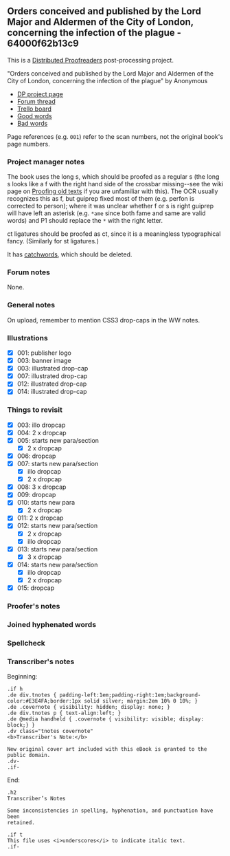 ## Orders conceived and published by the Lord Major and Aldermen of the City of London, concerning the infection of the plague - 64000f62b13c9 ##

This is a [Distributed Proofreaders](http://www.pgdp.net/) post-processing project.

"Orders conceived and published by the Lord Major and Aldermen of the City of London, concerning the infection of the plague" by Anonymous

- [DP project page](http://www.pgdp.net/c/project.php?id=projectID64000f62b13c9)
- [Forum thread](https://www.pgdp.net/phpBB3/viewtopic.php?t=79104)
- [Trello board](https://trello.com/b/bf1q5qxO/dp-orders-conceived-and-published-by-the-lord-major-and-aldermen-of-the-city-of-london-concerning-the-infection-of-the-plague)
- [Good words](good_words.txt)
- [Bad words](bad_words.txt)

Page references (e.g. `001`) refer to the scan numbers, not the original book's
page numbers.

### Project manager notes ###

The book uses the long s, which should be proofed as a regular s (the long s
looks like a f with the right hand side of the crossbar missing--see the wiki
page on [Proofing old texts][1] if you are unfamiliar with this). The OCR
usually recognizes this as f, but guiprep fixed most of them (e.g. perfon is
corrected to person); where it was unclear whether f or s is right guiprep will
have left an asterisk (e.g. `*ame` since both fame and same are valid words)
and P1 should replace the `*` with the right letter.

[1]: https://www.pgdp.net/wiki/Proofing_old_texts

ct ligatures should be proofed as ct, since it is a meaningless typographical
fancy. (Similarly for st ligatures.)

It has [catchwords][2], which should be deleted.

[2]: https://www.pgdp.net/c/faq/proofreading_guidelines.php#next_word

### Forum notes ###

None.

### General notes ###

On upload, remember to mention CSS3 drop-caps in the WW notes.

### Illustrations ###

- [x] 001: publisher logo
- [x] 003: banner image
- [x] 003: illustrated drop-cap
- [x] 007: illustrated drop-cap
- [x] 012: illustrated drop-cap
- [x] 014: illustrated drop-cap

### Things to revisit ###

- [x] 003: illo dropcap
- [x] 004: 2 x dropcap
- [x] 005: starts new para/section
    - [x] 2 x dropcap
- [x] 006: dropcap
- [x] 007: starts new para/section
    - [x] illo dropcap
    - [x] 2 x dropcap
- [x] 008: 3 x dropcap
- [x] 009: dropcap
- [x] 010: starts new para
    - [x] 2 x dropcap
- [x] 011: 2 x dropcap
- [x] 012: starts new para/section
    - [x] 2 x dropcap
    - [x] illo dropcap
- [x] 013: starts new para/section
    - [x] 3 x dropcap
- [x] 014: starts new para/section
    - [x] illo dropcap
    - [x] 2 x dropcap
- [x] 015: dropcap

### Proofer's notes ###

### Joined hyphenated words ###

### Spellcheck ###

### Transcriber's notes ###

Beginning:

```
.if h
.de div.tnotes { padding-left:1em;padding-right:1em;background-color:#E3E4FA;border:1px solid silver; margin:2em 10% 0 10%; }
.de .covernote { visibility: hidden; display: none; }
.de div.tnotes p { text-align:left; }
.de @media handheld { .covernote { visibility: visible; display: block;} }
.dv class="tnotes covernote"
<b>Transcriber's Note:</b>

New original cover art included with this eBook is granted to the public domain.
.dv-
.if-
```

End:

```
.h2
Transcriber’s Notes

Some inconsistencies in spelling, hyphenation, and punctuation have been
retained.

.if t
This file uses <i>underscores</i> to indicate italic text.
.if-
```
